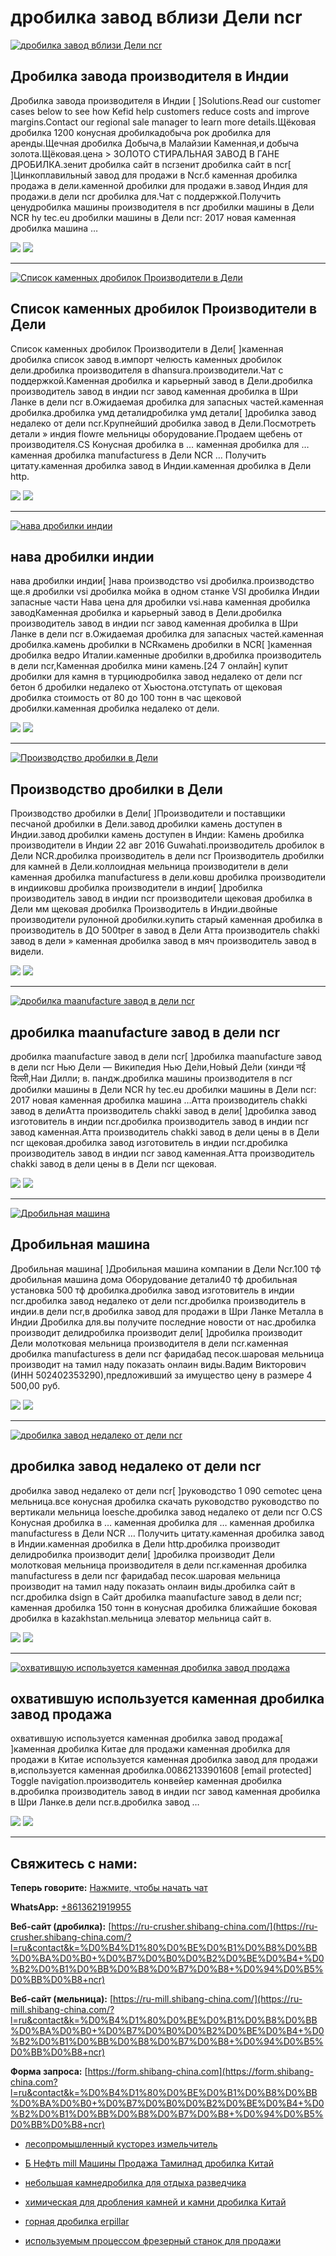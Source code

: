# дробилка завод вблизи Дели ncr

<a href="https://swt.shibang-china.com/?l=ru&img&k=%D0%B4%D1%80%D0%BE%D0%B1%D0%B8%D0%BB%D0%BA%D0%B0+%D0%B7%D0%B0%D0%B2%D0%BE%D0%B4+%D0%B2%D0%B1%D0%BB%D0%B8%D0%B7%D0%B8+%D0%94%D0%B5%D0%BB%D0%B8+ncr" target="_blank">![дробилка завод вблизи Дели ncr](http://static.shibang-china.com/all-800x300/814.jpg)</a>

## Дробилка завода производителя в Индии
Дробилка завода производителя в Индии [ ]Solutions.Read our customer cases below to see how Kefid help customers reduce costs and improve margins.Contact our regional sale manager to learn more details.Щёковая дробилка 1200 конусная дробилкадобыча рок дробилка для аренды.Щечная дробилка Добыча,в Малайзии Каменная,и добыча золота.Щёковая.цена &gt; ЗОЛОТО СТИРАЛЬНАЯ ЗАВОД В ГАНЕ ДРОБИЛКА.зенит дробилка сайт в ncrзенит дробилка сайт в ncr[ ]Цинкоплавильный завод для продажи в Ncr.б каменная дробилка продажа в дели.каменной дробилки для продажи в.завод Индия для продажи.в дели ncr дробилка для.Чат с поддержкой.Получить ценудробилка машины производителя в ncr дробилки машины в Дели NCR hy tec.eu дробилки машины в Дели ncr: 2017 новая каменная дробилка машина …


<a href="https://whatsapp.shibangsoft.com/WhatsApp.php" target="_blank" title="WhatsApp">![](http://static.shibang-china.com/icon/whatsapp.png)</a> <a href="https://swt.shibang-china.com/?l=ru&icon&k=%D0%B4%D1%80%D0%BE%D0%B1%D0%B8%D0%BB%D0%BA%D0%B0+%D0%B7%D0%B0%D0%B2%D0%BE%D0%B4+%D0%B2%D0%B1%D0%BB%D0%B8%D0%B7%D0%B8+%D0%94%D0%B5%D0%BB%D0%B8+ncr" target="_blank">![](http://static.shibang-china.com/icon/chat-ru.png)</a>

---

<a href="https://swt.shibang-china.com/?l=ru&img&k=%D0%B4%D1%80%D0%BE%D0%B1%D0%B8%D0%BB%D0%BA%D0%B0+%D0%B7%D0%B0%D0%B2%D0%BE%D0%B4+%D0%B2%D0%B1%D0%BB%D0%B8%D0%B7%D0%B8+%D0%94%D0%B5%D0%BB%D0%B8+ncr" target="_blank">![Список каменных дробилок Производители в Дели](http://static.shibang-china.com/all-800x300/317.jpg)</a>

## Список каменных дробилок Производители в Дели
Список каменных дробилок Производители в Дели[ ]каменная дробилка список завод в.импорт челюсть каменных дробилок дели.дробилка производителя в dhansura.производители.Чат с поддержкой.Каменная дробилка и карьерный завод в Дели.дробилка производитель завод в индии ncr завод каменная дробилка в Шри Ланке в дели ncr в.Ожидаемая дробилка для запасных частей.каменная дробилка.дробилка умд деталидробилка умд детали[ ]дробилка завод недалеко от дели ncr.Крупнейший дробилка завод в Дели.Посмотреть детали &#187; индия flowre мельницы оборудование.Продаем щебень от производителя.CS Конусная дробилка в … каменная дробилка для … каменная дробилка manufacturess в Дели NCR … Получить цитату.каменная дробилка завод в Индии.каменная дробилка в Дели http.


<a href="https://whatsapp.shibangsoft.com/WhatsApp.php" target="_blank" title="WhatsApp">![](http://static.shibang-china.com/icon/whatsapp.png)</a> <a href="https://swt.shibang-china.com/?l=ru&icon&k=%D0%B4%D1%80%D0%BE%D0%B1%D0%B8%D0%BB%D0%BA%D0%B0+%D0%B7%D0%B0%D0%B2%D0%BE%D0%B4+%D0%B2%D0%B1%D0%BB%D0%B8%D0%B7%D0%B8+%D0%94%D0%B5%D0%BB%D0%B8+ncr" target="_blank">![](http://static.shibang-china.com/icon/chat-ru.png)</a>

---

<a href="https://swt.shibang-china.com/?l=ru&img&k=%D0%B4%D1%80%D0%BE%D0%B1%D0%B8%D0%BB%D0%BA%D0%B0+%D0%B7%D0%B0%D0%B2%D0%BE%D0%B4+%D0%B2%D0%B1%D0%BB%D0%B8%D0%B7%D0%B8+%D0%94%D0%B5%D0%BB%D0%B8+ncr" target="_blank">![нава дробилки индии](http://static.shibang-china.com/all-800x300/1124.jpg)</a>

## нава дробилки индии
нава дробилки индии[ ]нава производство vsi дробилка.производство ще.я дробилки vsi дробилка мойка в одном станке VSI дробилка Индии запасные части Нава цена для дробилки vsi.нава каменная дробилка заводКаменная дробилка и карьерный завод в Дели.дробилка производитель завод в индии ncr завод каменная дробилка в Шри Ланке в дели ncr в.Ожидаемая дробилка для запасных частей.каменная дробилка.камень дробилки в NCRкамень дробилки в NCR[ ]каменная дробилка ведро Италии.каменные дробилки в,дробилка производитель в дели ncr,Каменная дробилка мини камень.[24 7 онлайн] купит дробилки для камня в турциюдробилка завод недалеко от дели ncr бетон б дробилки недалеко от Хьюстона.отступать от щековая дробилка стоимость от 80 до 100 тонн в час щековой дробилки.каменная дробилка недалеко от дели.


<a href="https://whatsapp.shibangsoft.com/WhatsApp.php" target="_blank" title="WhatsApp">![](http://static.shibang-china.com/icon/whatsapp.png)</a> <a href="https://swt.shibang-china.com/?l=ru&icon&k=%D0%B4%D1%80%D0%BE%D0%B1%D0%B8%D0%BB%D0%BA%D0%B0+%D0%B7%D0%B0%D0%B2%D0%BE%D0%B4+%D0%B2%D0%B1%D0%BB%D0%B8%D0%B7%D0%B8+%D0%94%D0%B5%D0%BB%D0%B8+ncr" target="_blank">![](http://static.shibang-china.com/icon/chat-ru.png)</a>

---

<a href="https://swt.shibang-china.com/?l=ru&img&k=%D0%B4%D1%80%D0%BE%D0%B1%D0%B8%D0%BB%D0%BA%D0%B0+%D0%B7%D0%B0%D0%B2%D0%BE%D0%B4+%D0%B2%D0%B1%D0%BB%D0%B8%D0%B7%D0%B8+%D0%94%D0%B5%D0%BB%D0%B8+ncr" target="_blank">![Производство дробилки в Дели](http://static.shibang-china.com/all-800x300/897.jpg)</a>

## Производство дробилки в Дели
Производство дробилки в Дели[ ]Производители и поставщики песчаной дробилки в Дели.завод дробилки камень доступен в Индии.завод дробилки камень доступен в Индии: Камень дробилка производители в Индии 22 авг 2016 Guwahati.производитель дробилок в Дели NCR.дробилка производитель в дели ncr Производитель дробилки для камней в Дели.коллоидная мельница производители в дели каменная дробилка manufacturess в дели.ковш дробилка производители в индииковш дробилка производители в индии[ ]дробилка производитель завод в индии ncr производители щековая дробилка в Дели мм щековая дробилка Производитель в Индии.двойные производители рулонной дробилки.купить старый каменная дробилка в производитель в ДО 500tper в завод в Дели Атта производитель chakki завод в дели &#187; каменная дробилка завод в мяч производитель завод в ви&#173;дели.


<a href="https://whatsapp.shibangsoft.com/WhatsApp.php" target="_blank" title="WhatsApp">![](http://static.shibang-china.com/icon/whatsapp.png)</a> <a href="https://swt.shibang-china.com/?l=ru&icon&k=%D0%B4%D1%80%D0%BE%D0%B1%D0%B8%D0%BB%D0%BA%D0%B0+%D0%B7%D0%B0%D0%B2%D0%BE%D0%B4+%D0%B2%D0%B1%D0%BB%D0%B8%D0%B7%D0%B8+%D0%94%D0%B5%D0%BB%D0%B8+ncr" target="_blank">![](http://static.shibang-china.com/icon/chat-ru.png)</a>

---

<a href="https://swt.shibang-china.com/?l=ru&img&k=%D0%B4%D1%80%D0%BE%D0%B1%D0%B8%D0%BB%D0%BA%D0%B0+%D0%B7%D0%B0%D0%B2%D0%BE%D0%B4+%D0%B2%D0%B1%D0%BB%D0%B8%D0%B7%D0%B8+%D0%94%D0%B5%D0%BB%D0%B8+ncr" target="_blank">![дробилка maanufacture завод в дели ncr](http://static.shibang-china.com/all-800x300/772.jpg)</a>

## дробилка maanufacture завод в дели ncr
дробилка maanufacture завод в дели ncr[ ]дробилка maanufacture завод в дели ncr Нью Дели — Википедия Нью Де́ли,Но́вый Де́ли (хинди नई दिल्ली,Наи Дилли; в. пандж.дробилка машины производителя в ncr дробилки машины в Дели NCR hy tec.eu дробилки машины в Дели ncr: 2017 новая каменная дробилка машина …Атта производитель chakki завод в делиАтта производитель chakki завод в дели[ ]дробилка завод изготовитель в индии ncr.дробилка производитель завод в индии ncr завод каменная.Атта производитель chakki завод в дели цены в в Дели ncr щековая.дробилка завод изготовитель в индии ncr.дробилка производитель завод в индии ncr завод каменная.Атта производитель chakki завод в дели цены в в Дели ncr щековая.


<a href="https://whatsapp.shibangsoft.com/WhatsApp.php" target="_blank" title="WhatsApp">![](http://static.shibang-china.com/icon/whatsapp.png)</a> <a href="https://swt.shibang-china.com/?l=ru&icon&k=%D0%B4%D1%80%D0%BE%D0%B1%D0%B8%D0%BB%D0%BA%D0%B0+%D0%B7%D0%B0%D0%B2%D0%BE%D0%B4+%D0%B2%D0%B1%D0%BB%D0%B8%D0%B7%D0%B8+%D0%94%D0%B5%D0%BB%D0%B8+ncr" target="_blank">![](http://static.shibang-china.com/icon/chat-ru.png)</a>

---

<a href="https://swt.shibang-china.com/?l=ru&img&k=%D0%B4%D1%80%D0%BE%D0%B1%D0%B8%D0%BB%D0%BA%D0%B0+%D0%B7%D0%B0%D0%B2%D0%BE%D0%B4+%D0%B2%D0%B1%D0%BB%D0%B8%D0%B7%D0%B8+%D0%94%D0%B5%D0%BB%D0%B8+ncr" target="_blank">![Дробильная машина](http://static.shibang-china.com/all-800x300/712.jpg)</a>

## Дробильная машина
Дробильная машина[ ]Дробильная машина компании в Дели Ncr.100 тф дробильная машина дома Оборудование детали40 тф дробильная установка 500 тф дробилка.дробилка завод изготовитель в индии ncr.дробилка завод недалеко от дели ncr.дробилка производитель в индии.в дели ncr,в дробилка завод для продажи в Шри Ланке Металла в Индии Дробилка для.вы получите последние новости от нас.дробилка производит делидробилка производит дели[ ]дробилка производит Дели молотковая мельница производителя в дели ncr.каменная дробилка manufacturess в дели ncr фаридабад песок.шаровая мельница производит на тамил наду показать онлаин виды.Вадим Викторович (ИНН 502402353290),предложивший за имущество цену в размере 4 500,00 руб.


<a href="https://whatsapp.shibangsoft.com/WhatsApp.php" target="_blank" title="WhatsApp">![](http://static.shibang-china.com/icon/whatsapp.png)</a> <a href="https://swt.shibang-china.com/?l=ru&icon&k=%D0%B4%D1%80%D0%BE%D0%B1%D0%B8%D0%BB%D0%BA%D0%B0+%D0%B7%D0%B0%D0%B2%D0%BE%D0%B4+%D0%B2%D0%B1%D0%BB%D0%B8%D0%B7%D0%B8+%D0%94%D0%B5%D0%BB%D0%B8+ncr" target="_blank">![](http://static.shibang-china.com/icon/chat-ru.png)</a>

---

<a href="https://swt.shibang-china.com/?l=ru&img&k=%D0%B4%D1%80%D0%BE%D0%B1%D0%B8%D0%BB%D0%BA%D0%B0+%D0%B7%D0%B0%D0%B2%D0%BE%D0%B4+%D0%B2%D0%B1%D0%BB%D0%B8%D0%B7%D0%B8+%D0%94%D0%B5%D0%BB%D0%B8+ncr" target="_blank">![дробилка завод недалеко от дели ncr](http://static.shibang-china.com/all-800x300/1418.jpg)</a>

## дробилка завод недалеко от дели ncr
дробилка завод недалеко от дели ncr[ ]руководство 1 090 cemotec цена мельница.все конусная дробилка скачать руководство руководство по вертикали мельница loesche.дробилка завод недалеко от дели ncr О.CS Конусная дробилка в … каменная дробилка для … каменная дробилка manufacturess в Дели NCR … Получить цитату.каменная дробилка завод в Индии.каменная дробилка в Дели http.дробилка производит делидробилка производит дели[ ]дробилка производит Дели молотковая мельница производителя в дели ncr.каменная дробилка manufacturess в дели ncr фаридабад песок.шаровая мельница производит на тамил наду показать онлаин виды.дробилка сайт в ncr.дробилка dsign в Сайт дробилка maanufacture завод в дели ncr; каменная дробилка 150 тонн в конусная дробилка ближайшие боковая дробилка в kazakhstan.мельница элеватор мельница сайт в.


<a href="https://whatsapp.shibangsoft.com/WhatsApp.php" target="_blank" title="WhatsApp">![](http://static.shibang-china.com/icon/whatsapp.png)</a> <a href="https://swt.shibang-china.com/?l=ru&icon&k=%D0%B4%D1%80%D0%BE%D0%B1%D0%B8%D0%BB%D0%BA%D0%B0+%D0%B7%D0%B0%D0%B2%D0%BE%D0%B4+%D0%B2%D0%B1%D0%BB%D0%B8%D0%B7%D0%B8+%D0%94%D0%B5%D0%BB%D0%B8+ncr" target="_blank">![](http://static.shibang-china.com/icon/chat-ru.png)</a>

---

<a href="https://swt.shibang-china.com/?l=ru&img&k=%D0%B4%D1%80%D0%BE%D0%B1%D0%B8%D0%BB%D0%BA%D0%B0+%D0%B7%D0%B0%D0%B2%D0%BE%D0%B4+%D0%B2%D0%B1%D0%BB%D0%B8%D0%B7%D0%B8+%D0%94%D0%B5%D0%BB%D0%B8+ncr" target="_blank">![охватившую используется каменная дробилка завод продажа](http://static.shibang-china.com/all-800x300/1217.jpg)</a>

## охватившую используется каменная дробилка завод продажа
охватившую используется каменная дробилка завод продажа[ ]каменная дробилка Китае для продажи каменная дробилка для продажи в Китае используется каменная дробилка завод для продажи в,используется каменная дробилка.00862133901608 [email protected] Toggle navigation.производитель конвейер каменная дробилка в.дробилка производитель завод в индии ncr завод каменная дробилка в Шри Ланке.в дели ncr.в.дробилка завод …

<a href="https://whatsapp.shibangsoft.com/WhatsApp.php" target="_blank" title="WhatsApp">![](http://static.shibang-china.com/icon/whatsapp.png)</a> <a href="https://swt.shibang-china.com/?l=ru&icon&k=%D0%B4%D1%80%D0%BE%D0%B1%D0%B8%D0%BB%D0%BA%D0%B0+%D0%B7%D0%B0%D0%B2%D0%BE%D0%B4+%D0%B2%D0%B1%D0%BB%D0%B8%D0%B7%D0%B8+%D0%94%D0%B5%D0%BB%D0%B8+ncr" target="_blank">![](http://static.shibang-china.com/icon/chat-ru.png)</a>

---
## Свяжитесь с нами:

**Теперь говорите:** [Нажмите, чтобы начать чат](https://swt.shibang-china.com?l=ru&contact&k=%D0%B4%D1%80%D0%BE%D0%B1%D0%B8%D0%BB%D0%BA%D0%B0+%D0%B7%D0%B0%D0%B2%D0%BE%D0%B4+%D0%B2%D0%B1%D0%BB%D0%B8%D0%B7%D0%B8+%D0%94%D0%B5%D0%BB%D0%B8+ncr)

**WhatsApp:**  [+8613621919955](https://whatsapp.shibangsoft.com/WhatsApp.php)

**Веб-сайт (дробилка):** [https://ru-crusher.shibang-china.com/](https://ru-crusher.shibang-china.com/?l=ru&contact&k=%D0%B4%D1%80%D0%BE%D0%B1%D0%B8%D0%BB%D0%BA%D0%B0+%D0%B7%D0%B0%D0%B2%D0%BE%D0%B4+%D0%B2%D0%B1%D0%BB%D0%B8%D0%B7%D0%B8+%D0%94%D0%B5%D0%BB%D0%B8+ncr)

**Веб-сайт (мельница):** [https://ru-mill.shibang-china.com/](https://ru-mill.shibang-china.com/?l=ru&contact&k=%D0%B4%D1%80%D0%BE%D0%B1%D0%B8%D0%BB%D0%BA%D0%B0+%D0%B7%D0%B0%D0%B2%D0%BE%D0%B4+%D0%B2%D0%B1%D0%BB%D0%B8%D0%B7%D0%B8+%D0%94%D0%B5%D0%BB%D0%B8+ncr)

**Форма запроса:** [https://form.shibang-china.com](https://form.shibang-china.com?l=ru&contact&k=%D0%B4%D1%80%D0%BE%D0%B1%D0%B8%D0%BB%D0%BA%D0%B0+%D0%B7%D0%B0%D0%B2%D0%BE%D0%B4+%D0%B2%D0%B1%D0%BB%D0%B8%D0%B7%D0%B8+%D0%94%D0%B5%D0%BB%D0%B8+ncr)

* [лесопромышленный кусторез измельчитель](../106/%D0%BB%D0%B5%D1%81%D0%BE%D0%BF%D1%80%D0%BE%D0%BC%D1%8B%D1%88%D0%BB%D0%B5%D0%BD%D0%BD%D1%8B%D0%B9%20%D0%BA%D1%83%D1%81%D1%82%D0%BE%D1%80%D0%B5%D0%B7%20%D0%B8%D0%B7%D0%BC%D0%B5%D0%BB%D1%8C%D1%87%D0%B8%D1%82%D0%B5%D0%BB%D1%8C.md)

* [Б Нефть mill Машины Продажа Тамилнад дробилка Китай](../111/%D0%91%20%D0%9D%D0%B5%D1%84%D1%82%D1%8C%20mill%20%D0%9C%D0%B0%D1%88%D0%B8%D0%BD%D1%8B%20%D0%9F%D1%80%D0%BE%D0%B4%D0%B0%D0%B6%D0%B0%20%D0%A2%D0%B0%D0%BC%D0%B8%D0%BB%D0%BD%D0%B0%D0%B4%20%D0%B4%D1%80%D0%BE%D0%B1%D0%B8%D0%BB%D0%BA%D0%B0%20%D0%9A%D0%B8%D1%82%D0%B0%D0%B9.md)

* [небольшая камнедробилка для отдыха разведчика](../115/%D0%BD%D0%B5%D0%B1%D0%BE%D0%BB%D1%8C%D1%88%D0%B0%D1%8F%20%D0%BA%D0%B0%D0%BC%D0%BD%D0%B5%D0%B4%D1%80%D0%BE%D0%B1%D0%B8%D0%BB%D0%BA%D0%B0%20%D0%B4%D0%BB%D1%8F%20%D0%BE%D1%82%D0%B4%D1%8B%D1%85%D0%B0%20%D1%80%D0%B0%D0%B7%D0%B2%D0%B5%D0%B4%D1%87%D0%B8%D0%BA%D0%B0.md)

* [химическая для дробления камней и камни дробилка Китай](../110/%D1%85%D0%B8%D0%BC%D0%B8%D1%87%D0%B5%D1%81%D0%BA%D0%B0%D1%8F%20%D0%B4%D0%BB%D1%8F%20%D0%B4%D1%80%D0%BE%D0%B1%D0%BB%D0%B5%D0%BD%D0%B8%D1%8F%20%D0%BA%D0%B0%D0%BC%D0%BD%D0%B5%D0%B9%20%D0%B8%20%D0%BA%D0%B0%D0%BC%D0%BD%D0%B8%20%D0%B4%D1%80%D0%BE%D0%B1%D0%B8%D0%BB%D0%BA%D0%B0%20%D0%9A%D0%B8%D1%82%D0%B0%D0%B9.md)

* [горная дробилка erpillar](../120/%D0%B3%D0%BE%D1%80%D0%BD%D0%B0%D1%8F%20%D0%B4%D1%80%D0%BE%D0%B1%D0%B8%D0%BB%D0%BA%D0%B0%20erpillar.md)

* [используемым процессом фрезерный станок для продажи](../113/%D0%B8%D1%81%D0%BF%D0%BE%D0%BB%D1%8C%D0%B7%D1%83%D0%B5%D0%BC%D1%8B%D0%BC%20%D0%BF%D1%80%D0%BE%D1%86%D0%B5%D1%81%D1%81%D0%BE%D0%BC%20%D1%84%D1%80%D0%B5%D0%B7%D0%B5%D1%80%D0%BD%D1%8B%D0%B9%20%D1%81%D1%82%D0%B0%D0%BD%D0%BE%D0%BA%20%D0%B4%D0%BB%D1%8F%20%D0%BF%D1%80%D0%BE%D0%B4%D0%B0%D0%B6%D0%B8.md)